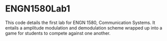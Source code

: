 # ENGN1580Lab1
This code details the first lab for ENGN 1580, Communication Systems. It entails a amplitude modulation and demodulation scheme wrapped up into a game for students to compete against one another. 
